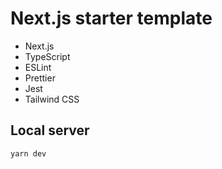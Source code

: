 # Next.js starter template

- Next.js
- TypeScript
- ESLint
- Prettier
- Jest
- Tailwind CSS

## Local server

```sh
yarn dev
```
